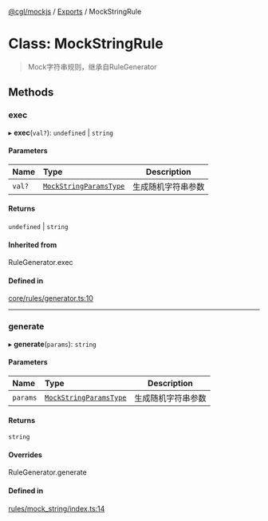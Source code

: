 [@cgl/mockjs](../README.md) / [Exports](../modules.md) / MockStringRule

# Class: MockStringRule

> Mock字符串规则，继承自RuleGenerator

## Methods

### exec

▸ **exec**(`val?`): `undefined` \| `string`

#### Parameters

| Name | Type | Description |
| :------ | :------ | -- |
| `val?` |  [`MockStringParamsType`](../interfaces/MockStringParamsType.md) | 生成随机字符串参数 |

#### Returns

`undefined` \| `string`

#### Inherited from

RuleGenerator.exec

#### Defined in

[core/rules/generator.ts:10](https://github.com/turnvoid/mock_js/blob/cb2f87d/packages/cgl/src/core/rules/generator.ts#L10)

___

### generate

▸ **generate**(`params`): `string`

#### Parameters

| Name | Type | Description |
| :------ | :------ | -- |
| `params` | [`MockStringParamsType`](../interfaces/MockStringParamsType.md) | 生成随机字符串参数 |

#### Returns

`string`

#### Overrides

RuleGenerator.generate

#### Defined in

[rules/mock_string/index.ts:14](https://github.com/turnvoid/mock_js/blob/cb2f87d/packages/cgl/src/rules/mock_string/index.ts#L14)
